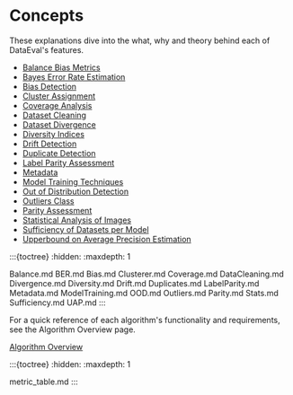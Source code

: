# Concepts

These explanations dive into the what, why and theory behind each of DataEval's features.

- [Balance Bias Metrics](Balance.md)
- [Bayes Error Rate Estimation](BER.md)
- [Bias Detection](Bias.md)
- [Cluster Assignment](Clusterer.md)
- [Coverage Analysis](Coverage.md)
- [Dataset Cleaning](DataCleaning.md)
- [Dataset Divergence](Divergence.md)
- [Diversity Indices](Diversity.md)
- [Drift Detection](Drift.md)
- [Duplicate Detection](Duplicates.md)
- [Label Parity Assessment](LabelParity.md)
- [Metadata](Metadata.md)
- [Model Training Techniques](ModelTraining.md)
- [Out of Distribution Detection](OOD.md)
- [Outliers Class](Outliers.md)
- [Parity Assessment](Parity.md)
- [Statistical Analysis of Images](Stats.md)
- [Sufficiency of Datasets per Model](Sufficiency.md)
- [Upperbound on Average Precision Estimation](UAP.md)


:::{toctree}
:hidden:
:maxdepth: 1

Balance.md
BER.md
Bias.md
Clusterer.md
Coverage.md
DataCleaning.md
Divergence.md
Diversity.md
Drift.md
Duplicates.md
LabelParity.md
Metadata.md
ModelTraining.md
OOD.md
Outliers.md
Parity.md
Stats.md
Sufficiency.md
UAP.md
:::

For a quick reference of each algorithm's functionality and requirements, see the Algorithm Overview page.

[Algorithm Overview](metric_table.md)

:::{toctree}
:hidden:
:maxdepth: 1

metric_table.md
:::